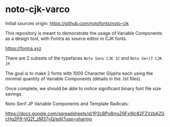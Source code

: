 # noto-cjk-varco

Initial sources origin: https://github.com/notofonts/noto-cjk

This repository is meant to demonstrate the usage of Variable Components as a design tool, with Fontra as source editor in CJK fonts.

https://fontra.xyz

There are 2 subsets of the typefaces `Noto Sans CJK SC` and `Noto Serif CJK JP`.

The goal is to make 2 fonts with 1000 Character Glyphs each using the minimal quantity of Variable Components (details in the .txt files).

Once complete, we should be able to notice significant binary font file size savings.

Noto Serif JP Variable Components and Template Radicals:

https://docs.google.com/spreadsheets/d/1P2cBPx8msZ6FxWc82FZVzbAZGcHg2P9-VQ2f_zM37yQ/edit?usp=sharing
